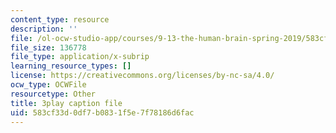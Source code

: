 ```yaml
---
content_type: resource
description: ''
file: /ol-ocw-studio-app/courses/9-13-the-human-brain-spring-2019/583cf33d0df7b0831f5e7f78186d6fac_9Bz-5-RC690.srt
file_size: 136778
file_type: application/x-subrip
learning_resource_types: []
license: https://creativecommons.org/licenses/by-nc-sa/4.0/
ocw_type: OCWFile
resourcetype: Other
title: 3play caption file
uid: 583cf33d-0df7-b083-1f5e-7f78186d6fac
---
```

